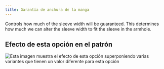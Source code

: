 ```yaml
---
title: Garantía de anchura de la manga
---
```


Controls how much of the sleeve width will be guaranteed. This determines how much we can alter the sleeve width to fit the sleeve in the armhole.

## Efecto de esta opción en el patrón

![Esta imagen muestra el efecto de esta opción superponiendo varias variantes que tienen un valor diferente para esta opción](teagan_sleevewidthguarantee_sample.svg "Efecto de esta opción en el patrón")
